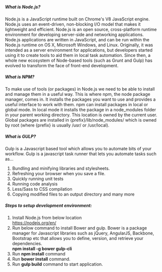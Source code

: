 ##### What is Node.js?

Node.js is a JavaScript runtime built on Chrome's V8 JavaScript engine. Node.js uses an event-driven, non-blocking I/O model that makes it lightweight and efficient. 
Node.js is an open source, cross-platform runtime environment for developing server-side and networking applications. Node.js applications are written in JavaScript, and can be run within the Node.js runtime on OS X, Microsoft Windows, and Linux. 
Originally, it was intended as a server environment for applications, but developers started using it to create tools to aid them in local task automation. Since then, a whole new ecosystem of Node-based tools (such as Grunt and Gulp) has evolved to transform the face of front-end development.

##### What is NPM?

To make use of tools (or packages) in Node.js we need to be able to install and manage them in a useful way. This is where npm, the node package manager, comes in. 
It installs the packages you want to use and provides a useful interface to work with them. npm can install packages in local or global mode. 
In local mode it installs the package in a node_modules folder in your parent working directory. 
This location is owned by the current user. Global packages are installed in {prefix}/lib/node_modules/ which is owned by root (where {prefix} is usually /usr/ or /usr/local). 

##### What is GULP?
	
Gulp is a Javascript based tool which allows you to automate bits of your workflow. Gulp is a javascript task runner that lets you automate tasks such as…

1. Bundling and minifying libraries and stylesheets.
2. Refreshing your browser when you save a file.
3. Quickly running unit tests
4. Running code analysis
5. Less/Sass to CSS compilation
6. Copying modified files to an output directory and many more
	

##### Steps to setup development environment:
1. Install Node.js from below location
	<br/>https://nodejs.org/en/
2. Run below command to install Bower and gulp. Bower is a package manager for Javascript libraries such as jQuery, AngularJS, Backbone, Bootstrap etc that allows you to define, version, and retrieve your dependencies.
	<br/>**npm install -g bower gulp-cli**
3. Run **npm install** command
4. Run **bower install** command.
5. Run **gulp build** command to start application.
